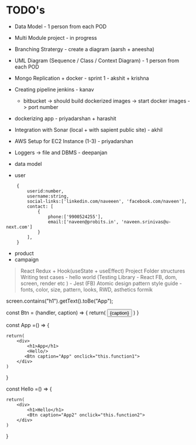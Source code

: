 # TODO's

- Data Model - 1 person from each POD 
- Multi Module project - in progress 
- Branching Stratergy - create a diagram (aarsh + aneesha)
- UML Diagram (Sequence / Class / Context Diagram) - 1 person from each POD 
- Mongo Replication + docker - sprint 1 - akshit + krishna 
- Creating pipeline jenkins - kanav 
  - bitbucket -> should build dockerized images -> start docker images -> port number
- dockerizing app - priyadarshan + harashit
- Integration with Sonar (local + with sapient public site) - akhil 
- AWS Setup for EC2 Instance (1-3) - priyadarshan 
- Loggers -> file and DBMS - deepanjan 



- data model 
- user 

```
    {
        userid:number, 
        username:string, 
        social-links:['linkedin.com/naveeen', 'facebook.com/naveen'], 
        contact: [
            {
                phone:['9900524255'], 
                email:['naveen@probits.in', 'naveen.srinivas@u-next.com']
            }
        ], 
    }
```

- product 
- campaign 




> React Redux + Hook(useState + useEffect) Project 
> Folder structures 
> Writing test cases - hello world (Testing Library - React FB, dom, screen, render etc ) - Jest (FB) 
> Atomic design pattern 
> style guide - fonts, color, size, pattern, looks, RWD, asthetics 
> formik 

screen.contains("h1").getText().toBe("App"); 

const Btn = (handler, caption) => {
    return(
        <button onclick={handler}>{caption}</button>
    )
}

const App =() => {

    return(
        <div>
            <h1>App</h1>
            <Hello/>
           <Btn caption="App" onclick="this.function1">
        </div>
    )

}

const Hello =() => {

    return(
        <div>
            <h1>Hello</h1>
            <Btn caption="App2" onclick="this.function2">
        </div>
    )

}



